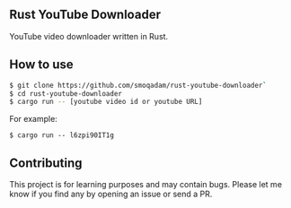 ## Rust YouTube Downloader

YouTube video downloader written in Rust.

## How to use

```bash
$ git clone https://github.com/smoqadam/rust-youtube-downloader`
$ cd rust-youtube-downloader
$ cargo run -- [youtube video id or youtube URL]
```

For example:

`$ cargo run -- l6zpi90IT1g`

## Contributing

This project is for learning purposes and may contain bugs. Please let me know if you find any by opening an issue or send a PR.

